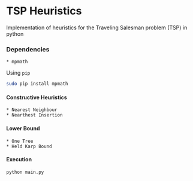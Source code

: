 # TSP Heuristics
Implementation of heuristics for the Traveling Salesman problem (TSP) in python

### Dependencies
	* mpmath

Using ```pip```

```bash
sudo pip install mpmath
```

#### Constructive Heuristics
	* Nearest Neighbour
	* Nearthest Insertion

#### Lower Bound
	* One Tree
	* Held Karp Bound

#### Execution
```bash
python main.py
```